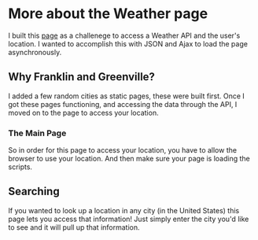 # More about the Weather page

I built this [page](https://abigailloosle.github.io/weather/) as a challenege to access a Weather API and the user's location. I wanted to accomplish this with JSON and Ajax to load the page asynchronously.

## Why Franklin and Greenville?

I added a few random cities as static pages, these were built first. Once I got these pages functioning, and accessing the data through the API, I moved on to the page to access your location.

### The Main Page

So in order for this page to access your location, you have to allow the browser to use your location. And then make sure your page is loading the scripts.

## Searching

If you wanted to look up a location in any city (in the United States) this page lets you access that information! Just simply enter the city you'd like to see and it will pull up that information.
